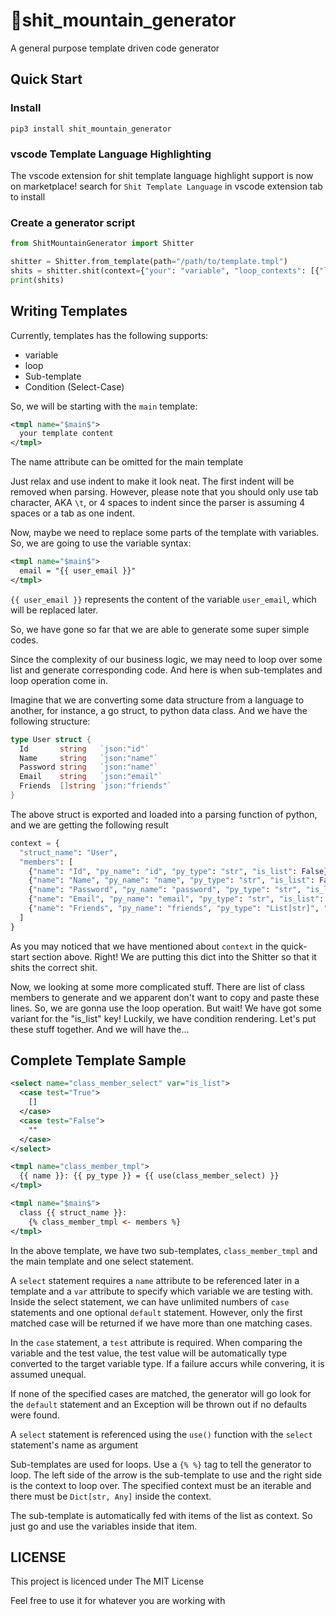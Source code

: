 # 💩shit_mountain_generator

A general purpose template driven code generator

## Quick Start

### Install

`pip3 install shit_mountain_generator`

### vscode Template Language Highlighting

The vscode extension for shit template language highlight support is now on marketplace!
search for `Shit Template Language` in vscode extension tab to install

### Create a generator script

```python
from ShitMountainGenerator import Shitter

shitter = Shitter.from_template(path="/path/to/template.tmpl")
shits = shitter.shit(context={"your": "variable", "loop_contexts": [{"loop": "context"}, {"and": "more"}]})
print(shits)
```

## Writing Templates

Currently, templates has the following supports:

- variable
- loop
- Sub-template
- Condition (Select-Case)

So, we will be starting with the `main` template:

```xml
<tmpl name="$main$">
  your template content
</tmpl>
```

The name attribute can be omitted for the main template

Just relax and use indent to make it look neat. The first indent will be removed when parsing. However, please note that you should only use tab character, AKA `\t`, or 4 spaces to indent since the parser is assuming 4 spaces or a tab as one indent.

Now, maybe we need to replace some parts of the template with variables. So, we are going to use the variable syntax:

```xml
<tmpl name="$main$">
  email = "{{ user_email }}"
</tmpl>
```

`{{ user_email }}` represents the content of the variable `user_email`, which will be replaced later. 

So, we have gone so far that we are able to generate some super simple codes.

Since the complexity of our business logic, we may need to loop over some list and generate corresponding code. And here is when sub-templates and loop operation come in.

Imagine that we are converting some data structure from a language to another, for instance, a go struct, to python data class. And we have the following structure:

```go
type User struct {
  Id       string   `json:"id"`
  Name     string   `json:"name"`
  Password string   `json:"name"`
  Email    string   `json:"email"`
  Friends  []string `json:"friends"`
}
```

The above struct is exported and loaded into a parsing function of python, and we are getting the following result

```python
context = {
  "struct_name": "User",
  "members": [
    {"name": "Id", "py_name": "id", "py_type": "str", "is_list": False},
    {"name": "Name", "py_name": "name", "py_type": "str", "is_list": False},
    {"name": "Password", "py_name": "password", "py_type": "str", "is_list": False},
    {"name": "Email", "py_name": "email", "py_type": "str", "is_list": False},
    {"name": "Friends", "py_name": "friends", "py_type": "List[str]", "is_list": True},
  ]
}
```

As you may noticed that we have mentioned about `context` in the quick-start section above. Right! We are putting this dict into the Shitter so that it shits the correct shit.

Now, we looking at some more complicated stuff. There are list of class members to generate and we apparent don't want to copy and paste these lines. So, we are gonna use the loop operation. But wait! We have got some variant for the "is_list" key! Luckily, we have condition rendering. Let's put these stuff together. And we will have the...

## Complete Template Sample

```xml
<select name="class_member_select" var="is_list">
  <case test="True">
    []
  </case>
  <case test="False">
  	""
  </case>
</select>

<tmpl name="class_member_tmpl">
  {{ name }}: {{ py_type }} = {{ use(class_member_select) }}
</tmpl>

<tmpl name="$main$">
  class {{ struct_name }}:
  	{% class_member_tmpl <- members %}
</tmpl>
```

In the above template, we have two sub-templates, `class_member_tmpl` and the main template and one select statement.

A `select` statement requires a `name` attribute to be referenced later in a template and a `var` attribute to specify which variable we are testing with. Inside the select statement, we can have unlimited numbers of `case` statements and one optional `default` statement. However, only the first matched case will be returned if we have more than one matching cases. 

In the `case` statement, a `test` attribute is required. When comparing the variable and the test value, the test value will be automatically type converted to the target variable type. If a failure accurs while convering, it is assumed unequal.

If none of the specified cases are matched, the generator will go look for the `default` statement and an Exception will be thrown out if no defaults were found.

A `select` statement is referenced using the `use()` function with the `select` statement's name as argument

Sub-templates are used for loops. Use a `{% %}` tag to tell the generator to loop. The left side of the arrow is the sub-template to use and the right side is the context to loop over. The specified context must be an iterable and there must be `Dict[str, Any]` inside the context.

The sub-template is automatically fed with items of the list as context. So just go and use the variables inside that item.

## LICENSE

This project is licenced under The MIT License

Feel free to use it for whatever you are working with
